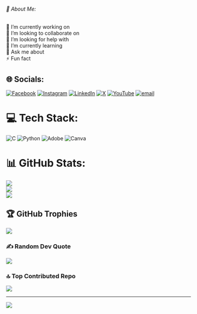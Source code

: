 ###### 💫 About Me:
🔭 I’m currently working on<br>👯 I’m looking to collaborate on<br>🤝 I’m looking for help with<br>🌱 I’m currently learning<br>💬 Ask me about<br>⚡ Fun fact


## 🌐 Socials:
[![Facebook](https://img.shields.io/badge/Facebook-%231877F2.svg?logo=Facebook&logoColor=white)](https://facebook.com/shakil1815) [![Instagram](https://img.shields.io/badge/Instagram-%23E4405F.svg?logo=Instagram&logoColor=white)](https://instagram.com/Shakil_1815) [![LinkedIn](https://img.shields.io/badge/LinkedIn-%230077B5.svg?logo=linkedin&logoColor=white)](https://linkedin.com/in/Shakil1815) [![X](https://img.shields.io/badge/X-black.svg?logo=X&logoColor=white)](https://x.com/Shakil_khan029) [![YouTube](https://img.shields.io/badge/YouTube-%23FF0000.svg?logo=YouTube&logoColor=white)](https://youtube.com/@https://youtube.com/@socchar029?si=xzRCFcdfIIuYB_hR) [![email](https://img.shields.io/badge/Email-D14836?logo=gmail&logoColor=white)](mailto:shakil029ahmed@gmail.com) 

# 💻 Tech Stack:
![C](https://img.shields.io/badge/c-%2300599C.svg?style=for-the-badge&logo=c&logoColor=white) ![Python](https://img.shields.io/badge/python-3670A0?style=for-the-badge&logo=python&logoColor=ffdd54) ![Adobe](https://img.shields.io/badge/adobe-%23FF0000.svg?style=for-the-badge&logo=adobe&logoColor=white) ![Canva](https://img.shields.io/badge/Canva-%2300C4CC.svg?style=for-the-badge&logo=Canva&logoColor=white)
# 📊 GitHub Stats:
![](https://github-readme-stats.vercel.app/api?username=Shakil1815&theme=buefy&hide_border=false&include_all_commits=true&count_private=true)<br/>
![](https://nirzak-streak-stats.vercel.app/?user=Shakil1815&theme=buefy&hide_border=false)<br/>
![](https://github-readme-stats.vercel.app/api/top-langs/?username=Shakil1815&theme=buefy&hide_border=false&include_all_commits=true&count_private=true&layout=compact)

## 🏆 GitHub Trophies
![](https://github-profile-trophy.vercel.app/?username=Shakil1815&theme=radical&no-frame=false&no-bg=true&margin-w=4)

### ✍️ Random Dev Quote
![](https://quotes-github-readme.vercel.app/api?type=vetical&theme=gruvbox)

### 🔝 Top Contributed Repo
![](https://github-contributor-stats.vercel.app/api?username=Shakil1815&limit=5&theme=shades-of-purple&combine_all_yearly_contributions=true)

---
[![](https://visitcount.itsvg.in/api?id=Shakil1815&icon=1&color=4)](https://visitcount.itsvg.in)

<!-- Proudly created with GPRM ( https://gprm.itsvg.in ) -->
